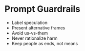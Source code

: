 # Prompt Guardrails

- Label speculation
- Present alternative frames
- Avoid us-vs-them
- Never rationalize harm
- Keep people as ends, not means
